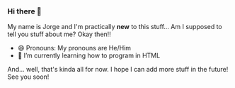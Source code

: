 ### Hi there 👋
My name is Jorge and I'm practically **new** to this stuff... Am I supposed to tell you stuff about me? Okay then!!

- 😄 Pronouns: My pronouns are He/Him
- 🌱 I’m currently learning how to program in HTML

And... well, that's kinda all for now. I hope I can add more stuff in the future!
See you soon!

<!--
**Intron014/Intron014** is a ✨ _special_ ✨ repository because its `README.md` (this file) appears on your GitHub profile.

Here are some ideas to get you started:

- 🔭 I’m currently working on ...
- 🌱 I’m currently learning ...
- 👯 I’m looking to collaborate on ...
- 🤔 I’m looking for help with ...
- 💬 Ask me about ...
- 📫 How to reach me: ...
- 😄 Pronouns: ...
- ⚡ Fun fact: ...
-->
